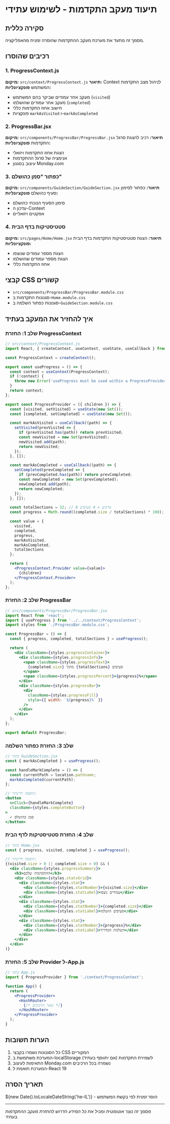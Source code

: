 # תיעוד מעקב התקדמות - לשימוש עתידי

## סקירה כללית
מסמך זה מתעד את מערכת מעקב ההתקדמות שהוסרה זמנית מהאפליקציה.

## רכיבים שהוסרו

### 1. ProgressContext.js
**מיקום:** `src/context/ProgressContext.js`
**תיאור:** Context לניהול מצב התקדמות המשתמש
**פונקציונליות:**
- מעקב אחר עמודים שביקר בהם המשתמש (`visited`)
- מעקב אחר עמודים שהושלמו (`completed`)
- חישוב אחוז התקדמות כללי
- פונקציות `markAsVisited` ו-`markAsCompleted`

### 2. ProgressBar.jsx
**מיקום:** `src/components/ProgressBar/ProgressBar.jsx`
**תיאור:** רכיב להצגת סרגל התקדמות
**פונקציונליות:**
- הצגת אחוז התקדמות ויזואלי
- אנימציה של סרגל ההתקדמות
- עיצוב בסגנון Monday.com

### 3. כפתור "סמן כהושלם"
**מיקום:** `src/components/GuideSection/GuideSection.jsx`
**תיאור:** כפתור לסימון סעיף כהושלם
**פונקציונליות:**
- סימון הסעיף הנוכחי כהושלם
- עדכון ה-Context
- אפקטים ויזואליים

### 4. סטטיסטיקות בדף הבית
**מיקום:** `src/pages/Home/Home.jsx`
**תיאור:** הצגת סטטיסטיקות התקדמות בדף הבית
**פונקציונליות:**
- הצגת מספר עמודים שנוצפו
- הצגת מספר עמודים שהושלמו
- אחוז התקדמות כללי

## קבצי CSS קשורים
- `src/components/ProgressBar/ProgressBar.module.css`
- סגנונות התקדמות ב-`Home.module.css`
- סגנונות כפתור השלמה ב-`GuideSection.module.css`

## איך להחזיר את המעקב בעתיד

### שלב 1: החזרת ProgressContext
```jsx
// src/context/ProgressContext.js
import React, { createContext, useContext, useState, useCallback } from 'react';

const ProgressContext = createContext();

export const useProgress = () => {
  const context = useContext(ProgressContext);
  if (!context) {
    throw new Error('useProgress must be used within a ProgressProvider');
  }
  return context;
};

export const ProgressProvider = ({ children }) => {
  const [visited, setVisited] = useState(new Set());
  const [completed, setCompleted] = useState(new Set());

  const markAsVisited = useCallback((path) => {
    setVisited(prevVisited => {
      if (prevVisited.has(path)) return prevVisited;
      const newVisited = new Set(prevVisited);
      newVisited.add(path);
      return newVisited;
    });
  }, []);

  const markAsCompleted = useCallback((path) => {
    setCompleted(prevCompleted => {
      if (prevCompleted.has(path)) return prevCompleted;
      const newCompleted = new Set(prevCompleted);
      newCompleted.add(path);
      return newCompleted;
    });
  }, []);

  const totalSections = 32; // 8 פרקים × 4 סעיפים
  const progress = Math.round((completed.size / totalSections) * 100);

  const value = {
    visited,
    completed,
    progress,
    markAsVisited,
    markAsCompleted,
    totalSections
  };

  return (
    <ProgressContext.Provider value={value}>
      {children}
    </ProgressContext.Provider>
  );
};
```

### שלב 2: החזרת ProgressBar
```jsx
// src/components/ProgressBar/ProgressBar.jsx
import React from 'react';
import { useProgress } from '../../context/ProgressContext';
import styles from './ProgressBar.module.css';

const ProgressBar = () => {
  const { progress, completed, totalSections } = useProgress();

  return (
    <div className={styles.progressContainer}>
      <div className={styles.progressInfo}>
        <span className={styles.progressText}>
          {completed.size} מתוך {totalSections} סעיפים
        </span>
        <span className={styles.progressPercent}>{progress}%</span>
      </div>
      <div className={styles.progressBar}>
        <div 
          className={styles.progressFill}
          style={{ width: `${progress}%` }}
        />
      </div>
    </div>
  );
};

export default ProgressBar;
```

### שלב 3: החזרת כפתור השלמה
```jsx
// בתוך GuideSection.jsx
const { markAsCompleted } = useProgress();

const handleMarkComplete = () => {
  const currentPath = location.pathname;
  markAsCompleted(currentPath);
};

// הוספה לרינדור:
<button 
  onClick={handleMarkComplete}
  className={styles.completeButton}
>
  ✓ סמן כהושלם
</button>
```

### שלב 4: החזרת סטטיסטיקות לדף הבית
```jsx
// בתוך Home.jsx
const { progress, visited, completed } = useProgress();

// הוספה לרינדור:
{(visited.size > 0 || completed.size > 0) && (
  <div className={styles.progressSummary}>
    <h3>ההתקדמות שלכם</h3>
    <div className={styles.statsGrid}>
      <div className={styles.stat}>
        <div className={styles.statNumber}>{visited.size}</div>
        <div className={styles.statLabel}>עמודים נוצפו</div>
      </div>
      <div className={styles.stat}>
        <div className={styles.statNumber}>{completed.size}</div>
        <div className={styles.statLabel}>סעיפים הושלמו</div>
      </div>
      <div className={styles.stat}>
        <div className={styles.statNumber}>{progress}%</div>
        <div className={styles.statLabel}>השלמת המדריך</div>
      </div>
    </div>
  </div>
)}
```

### שלב 5: החזרת Provider ל-App.js
```jsx
// בתוך App.js
import { ProgressProvider } from './context/ProgressContext';

function App() {
  return (
    <ProgressProvider>
      <HashRouter>
        {/* שאר הרכיבים */}
      </HashRouter>
    </ProgressProvider>
  );
}
```

## הערות חשובות
1. כל הסגנונות נשמרו בקבצי CSS המקוריים
2. המערכת משתמשת ב-localStorage לשמירת התקדמות (אם יתווסף בעתיד)
3. התאימות לעיצוב Monday.com נשמרה בכל הרכיבים
4. המערכת תואמת ל-React 19

## תאריך הסרה
${new Date().toLocaleDateString('he-IL')} - הוסר זמנית לפי בקשת המשתמש

---
*מסמך זה נוצר אוטומטית ומכיל את כל המידע הדרוש להחזרת מעקב ההתקדמות בעתיד.*
